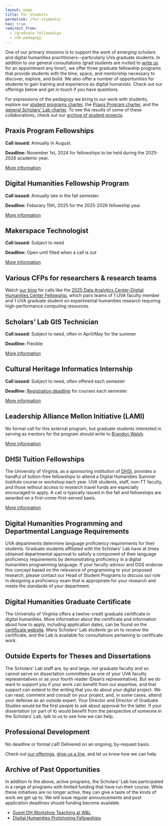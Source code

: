 ```yaml
---
layout: page
title: For Students
permalink: /for-students/
nav: true
redirect_from:
  - /graduate-fellowships
  - /dh-pedagogy
---
```


<!-- We might add a sentence or two directing students to other, not-limited-to-students offerings such as consultations, makerspace, events? -->

One of our primary missions is to support the work of emerging scholars and digital humanities practitioners--particularly UVa graduate students. In addition to our general consultations (grad students are invited to [write us](mailto:scholarslab@virginia.edu) for an appointment any time!), we offer three graduate fellowship programs that provide students with the time, space, and mentorship necessary to discover, explore, and build. We also offer a number of opportunities for students to gain training and experience as digital humanists. Check out our offerings below and get in touch if you have questions.

For expressions of the pedagogy we bring to our work with students, explore our [student programs charter](/student-programs-charter/), the [Praxis Program charter](https://praxis.scholarslab.org/praxis-program-charter/), and the [general Scholars' Lab charter](/charter/). To see the results of some of these collaborations, check out our [archive of student projects](/work#student-projects-archive).

## Praxis Program Fellowships

**Call issued:** Annually in August.

**Deadline:** November 1st, 2024 for fellowships to be held during the 2025-2026 academic year.

[More information](/praxis-program-fellowships/)

## Digital Humanities Fellowship Program

**Call issued:** Annually late in the fall semester.

**Deadline:** Feburary 15th, 2025 for the 2025-2026 fellowship year.

[More information](/digital-humanities-fellows/)

## Makerspace Technologist
**Call issued:** Subject to need

**Deadline:** Open until filled when a call is out

[More information](/makerspace-technologists/)

## Various CFPs for researchers & research teams  
Watch [our blog](/blog) for calls like the [2025 Data Analytics Center-Digital Humanities Center Fellowship](/blog/hpc-fellowships-cfp/), which pairs teams of 1 UVA faculty member and 1 UVA graduate student on experimental humanities research requiring high-performance computing resources.

## Scholars’ Lab GIS Technician
**Call issued:** Subject to need, often in April/May for the summer

**Deadline:** Flexible

[More information](/scholars-lab-gis-technician/)

## Cultural Heritage Informatics Internship
**Call issued:** Subject to need, often offered each semester

**Deadline:** [Registration deadline](http://www.virginia.edu/registrar/calendar.html) for courses each semester

[More information](/cultural-heritage-informatics-internship/)

## Leadership Alliance Mellon Initiative (LAMI)

No formal call for this external program, but graduate students interested in serving as mentors for the program should write to [Brandon Walsh](mailto:bmw9t@virginia.edu).

[More information](/lami/)

## DHSI Tuition Fellowships

The University of Virginia, as a sponsoring institution of [DHSI](https://dhsi.org/), provides a handful of tuition-free fellowships to attend a Digital Humanities Summer Institute course or workshop each year. UVA students, staff, non-TT faculty, and those without access to research travel funds are especially encouraged to apply. A call is typically issued in the fall and fellowships are awarded on a first-come-first-served basis.

[More information](/dhsi-tuition-fellowships/)

## Digital Humanities Programming and Departmental Language Requirements

UVA departments determine language proficiency requirements for their students. Graduate students affiliated with the Scholars' Lab have at times obtained departmental approval to satisfy a component of their language proficiency requirements by demonstrating proficiency in a digital humanities programming language. If your faculty advisor and DGS endorse this concept based on the relevance of programming to your proposed research, please contact our Head of Student Programs to discuss our role in designing a proficiency exam that is appropriate for your research and meets the standards of your department.

## Digital Humanities Graduate Certificate

The University of Virginia offers a twelve-credit graduate certificate in digital humanities. More information about the certificate and information about how to apply, including application dates, can be found on the [certificate website](https://dh.virginia.edu/certificate). Many Scholars' Lab students go on to receive the certificate, and the Lab is available for consultations pertaining to certificate work. 

## Outside Experts for Theses and Dissertations

The Scholars’ Lab staff are, by and large, not graduate faculty and so cannot serve on dissertation committees as one of your UVA faculty representatives or as your fourth reader (Dean’s representative). But we do want to support you if your work can benefit from our expertise, and that support can extend to the writing that you do about your digital project. We can read, comment and consult on your project, and, in some cases, attend your defense as an outside expert. Your Director and Director of Graduate Studies would be the first people to ask about approval for the latter. If your dissertation (or part of it) would benefit from the perspective of someone in the Scholars’ Lab, talk to us to see how we can help.

## Professional Development
No deadline or formal call! Delivered on an ongoing, by-request basis.

Check out [our offerings](/professional-development/), [drop us a line](mailto:scholarslab@virginia.edu), and let us know how we can help.

## Archive of Past Opportunities
In addition to the above, active programs, the Scholars' Lab has participated in a range of programs with limited funding that have run their course. While these initiatives are no longer active, they can give a taste of the kinds of work we get up to. We will issue regular announcements and post application deadlines should funding become available.

* [Guest DH Workshop Teaching at W&L](/visiting-workshops-at-washington-and-lee-university/)
* [Digital Humanities Prototyping Fellowships](/digital-humanities-prototyping-fellowships/)
